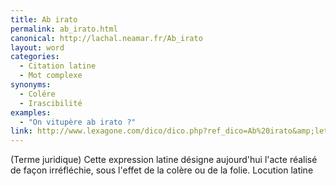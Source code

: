 ```yaml
---
title: Ab irato
permalink: ab_irato.html
canonical: http://lachal.neamar.fr/Ab_irato
layout: word
categories:
  - Citation latine
  - Mot complexe
synonyms:
  - Colére
  - Irascibilité
examples:
  - "On vitupère ab irato ?"
link: http://www.lexagone.com/dico/dico.php?ref_dico=Ab%20irato&amp;lettre=A
---
```


(Terme juridique) Cette expression latine désigne aujourd'hui l'acte réalisé de façon irréfléchie, sous l'effet de la colère ou de la folie.
Locution latine 

